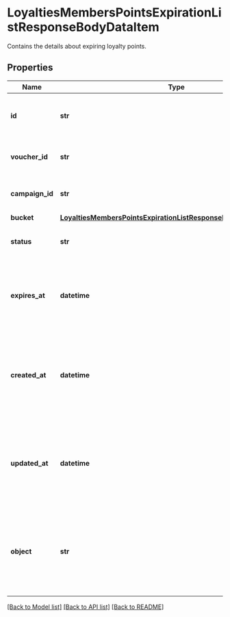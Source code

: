 # LoyaltiesMembersPointsExpirationListResponseBodyDataItem

Contains the details about expiring loyalty points.

## Properties

Name | Type | Description | Notes
------------ | ------------- | ------------- | -------------
**id** | **str** | Unique identifier of the loyalty points bucket. | [optional] 
**voucher_id** | **str** | Unique identifier of the parent loyalty card. | [optional] 
**campaign_id** | **str** | Unique identifier of the parent campaign. | [optional] 
**bucket** | [**LoyaltiesMembersPointsExpirationListResponseBodyDataItemBucket**](LoyaltiesMembersPointsExpirationListResponseBodyDataItemBucket.md) |  | [optional] 
**status** | **str** | Loyalty point point bucket status. | [optional] 
**expires_at** | **datetime** | Date when the number of points defined in the bucket object are due to expire. | [optional] 
**created_at** | **datetime** | Timestamp representing the date and time when the loyalty point bucket object was created in ISO 8601 format. | [optional] 
**updated_at** | **datetime** | Timestamp representing the date and time when the loyalty point bucket object was updated in ISO 8601 format. | [optional] 
**object** | **str** | The type of the object represented by JSON. This object stores information about the loyalty point bucket. | [optional] [default to 'loyalty_points_bucket']

[[Back to Model list]](../README.md#documentation-for-models) [[Back to API list]](../README.md#documentation-for-api-endpoints) [[Back to README]](../README.md)


